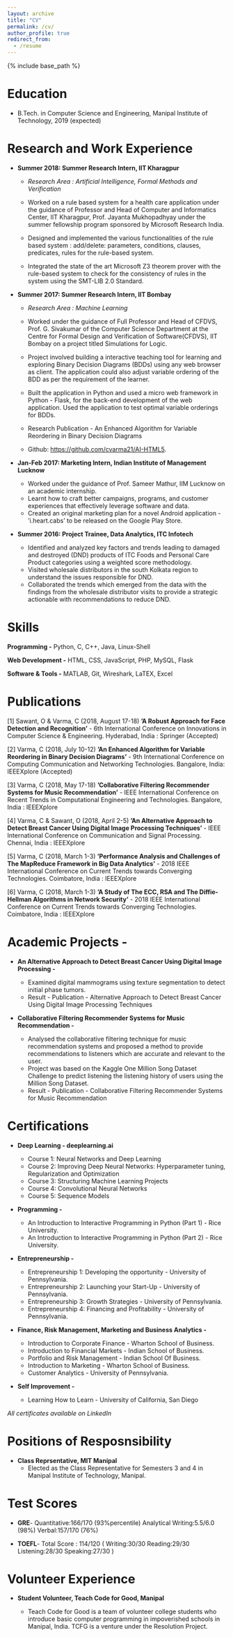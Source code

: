 ```yaml
---
layout: archive
title: "CV"
permalink: /cv/
author_profile: true
redirect_from:
  - /resume
---
```


{% include base_path %}

Education
======
* B.Tech. in Computer Science and Engineering, Manipal Institute of Technology, 2019 (expected)


Research and Work Experience
======

* **Summer 2018: Summer Research Intern, IIT Kharagpur**
  * *Research Area : Artificial Intelligence, Formal Methods and Verification*

  * Worked on a rule based system for a health care application under the guidance of Professor and Head of Computer and Informatics Center, IIT Kharagpur, Prof. Jayanta Mukhopadhyay under the summer fellowship program sponsored by Microsoft Research India.
  * Designed and implemented the various functionalities of the rule based system : add/delete: parameters, conditions, clauses, predicates, rules for the rule-based system.
  * Integrated the state of the art Microsoft Z3 theorem prover with the rule-based system to check for the consistency of rules in the system using the SMT-LIB 2.0 Standard.

* **Summer 2017: Summer Research Intern, IIT Bombay**
  * *Research Area : Machine Learning*

  * Worked under the guidance of Full Professor and Head of CFDVS, Prof. G. Sivakumar of the Computer Science Department at the Centre for Formal Design and Verification of Software(CFDVS), IIT Bombay on a project titled Simulations for Logic.
  * Project involved building a interactive teaching tool for learning and exploring Binary Decision Diagrams (BDDs) using any web browser as client. The application could also adjust variable ordering of the BDD as per the requirement
of the learner.
  * Built the application in Python and used a micro web framework in Python - Flask, for the back-end development of the web application. Used the application to test optimal variable orderings for BDDs.
  * Research Publication - An Enhanced Algorithm for Variable Reordering in Binary Decision Diagrams
  * Github: https://github.com/cvarma21/AI-HTML5.
  
* **Jan-Feb 2017: Marketing Intern, Indian Institute of Management Lucknow**

  * Worked under the guidance of Prof. Sameer Mathur, IIM Lucknow on an academic internship.
  * Learnt how to craft better campaigns, programs, and customer experiences that effectively leverage software and data.
  * Created an original marketing plan for a novel Android application - ’i.heart.cabs’ to be released on the Google Play
Store.
  
* **Summer 2016: Project Trainee, Data Analytics, ITC Infotech**

  * Identified and analyzed key factors and trends leading to damaged and destroyed (DND) products of ITC Foods and Personal Care Product categories using a weighted score methodology.
  * Visited wholesale distributors in the south Kolkata region to understand the issues responsible for DND.
  * Collaborated the trends which emerged from the data with the findings from the wholesale distributor visits to provide a strategic actionable with recommendations to reduce DND.

Skills
======

**Programming -** Python, C, C++, Java, Linux-Shell

**Web Development -** HTML, CSS, JavaScript, PHP, MySQL, Flask

**Software & Tools -** MATLAB, Git, Wireshark, LaTEX, Excel



Publications
======

[1] Sawant, O & Varma, C (2018, August 17-18) **’A Robust Approach for Face Detection and Recognition’** - 6th International Conference on Innovations in Computer Science & Engineering. Hyderabad, India : Springer (Accepted)

[2] Varma, C (2018, July 10-12) **’An Enhanced Algorithm for Variable Reordering in Binary Decision Diagrams’** - 9th International Conference on Computing Communication and Networking Technologies. Bangalore, India: IEEEXplore (Accepted)

[3] Varma, C (2018, May 17-18) **’Collaborative Filtering Recommender Systems for Music Recommendation’** - IEEE International Conference on Recent Trends in Computational Engineering and Technologies. Bangalore, India : IEEEXplore

[4] Varma, C & Sawant, O (2018, April 2-5) **’An Alternative Approach to Detect Breast Cancer Using Digital Image Processing Techniques’** - IEEE International Conference on Communication and Signal Processing. Chennai, India : IEEEXplore

[5] Varma, C (2018, March 1-3) **’Performance Analysis and Challenges of The MapReduce Framework in Big Data Analytics’** - 2018 IEEE International Conference on Current Trends towards Converging Technologies. Coimbatore, India : IEEEXplore

[6] Varma, C (2018, March 1-3) **’A Study of The ECC, RSA and The Diffie-Hellman Algorithms in Network Security’** - 2018 IEEE International Conference on Current Trends towards Converging Technologies. Coimbatore, India : IEEEXplore

Academic Projects - 
======

* **An Alternative Approach to Detect Breast Cancer Using Digital Image Processing -**

  * Examined digital mammograms using texture segmentation to detect initial phase tumors.
  * Result - Publication - Alternative Approach to Detect Breast Cancer Using Digital Image Processing Techniques
  
* **Collaborative Filtering Recommender Systems for Music Recommendation -**

  * Analysed the collaborative filtering technique for music recommendation systems and proposed a method to provide recommendations to listeners which are accurate and relevant to the user.
  * Project was based on the Kaggle One Million Song Dataset Challenge to predict listening the listening history of users using the Million Song Dataset.
  * Result - Publication - Collaborative Filtering Recommender Systems for Music Recommendation

Certifications
======

* **Deep Learning - deeplearning.ai**

  * Course 1: Neural Networks and Deep Learning
  * Course 2: Improving Deep Neural Networks: Hyperparameter tuning, Regularization and Optimization
  * Course 3: Structuring Machine Learning Projects
  * Course 4: Convolutional Neural Networks
  * Course 5: Sequence Models

* **Programming -**
  
  * An Introduction to Interactive Programming in Python (Part 1) - Rice University.
  * An Introduction to Interactive Programming in Python (Part 2) - Rice University.

* **Entrepreneurship -**

  * Entrepreneurship 1: Developing the opportunity - University of Pennsylvania.
  * Entrepreneurship 2: Launching your Start-Up - University of Pennsylvania.
  * Entrepreneurship 3: Growth Strategies - University of Pennsylvania.
  * Entrepreneurship 4: Financing and Profitability - University of Pennsylvania.

* **Finance, Risk Management, Marketing and Business Analytics -**

  * Introduction to Corporate Finance - Wharton School of Business.
  * Introduction to Financial Markets - Indian School of Business.
  * Portfolio and Risk Management - Indian School Of Business.
  * Introduction to Marketing - Wharton School of Business.
  * Customer Analytics - University of Pennsylvania.

* **Self Improvement -**

  * Learning How to Learn - University of California, San Diego

*All certificates available on LinkedIn*

Positions of Resposnsibility
======

* **Class Reprsentative, MIT Manipal**
  * Elected as the Class Representative for Semesters 3 and 4 in Manipal Institute of Technology, Manipal.
  
Test Scores 
======

* **GRE**- Quantitative:166/170 (93%percentile) Analytical Writing:5.5/6.0 (98%) Verbal:157/170 (76%)

* **TOEFL**- Total Score : 114/120 ( Writing:30/30 Reading:29/30 Listening:28/30 Speaking:27/30 )

Volunteer Experience
======

* **Student Volunteer, Teach Code for Good, Manipal**

  * Teach Code for Good is a team of volunteer college students who introduce basic computer programming in impoverished schools in Manipal, India. TCFG is a venture under the Resolution Project.
